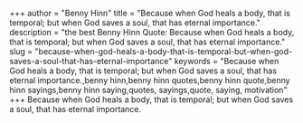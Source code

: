 +++
author = "Benny Hinn"
title = "Because when God heals a body, that is temporal; but when God saves a soul, that has eternal importance."
description = "the best Benny Hinn Quote: Because when God heals a body, that is temporal; but when God saves a soul, that has eternal importance."
slug = "because-when-god-heals-a-body-that-is-temporal-but-when-god-saves-a-soul-that-has-eternal-importance"
keywords = "Because when God heals a body, that is temporal; but when God saves a soul, that has eternal importance.,benny hinn,benny hinn quotes,benny hinn quote,benny hinn sayings,benny hinn saying,quotes, sayings,quote, saying, motivation"
+++
Because when God heals a body, that is temporal; but when God saves a soul, that has eternal importance.
